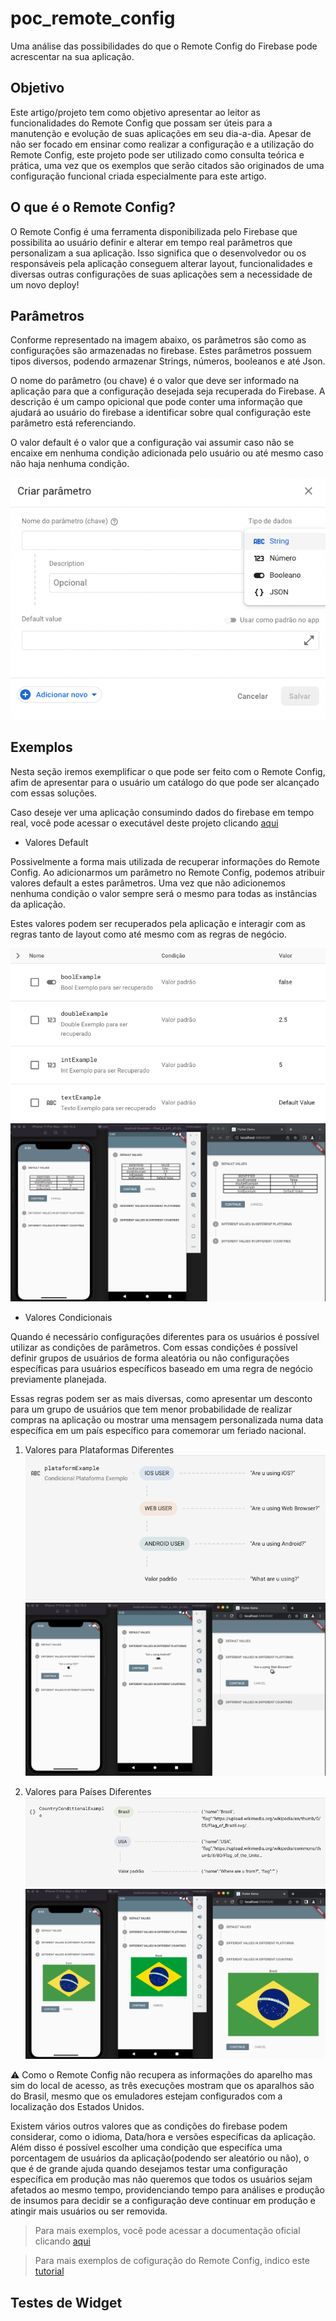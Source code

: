 # poc_remote_config

Uma análise das possibilidades do que o Remote Config do Firebase pode acrescentar na sua aplicação.

## Objetivo

Este artigo/projeto tem como objetivo apresentar ao leitor as funcionalidades do Remote Config que possam ser úteis para a manutenção e evolução de suas aplicações em seu dia-a-dia. Apesar de não ser focado em ensinar como realizar a configuração e a utilização do Remote Config, este projeto pode ser utilizado como consulta teórica e prática, uma vez que os exemplos que serão citados são originados de uma configuração funcional criada especialmente para este artigo.

## O que é o Remote Config?

O Remote Config é uma ferramenta disponibilizada pelo Firebase que possibilita ao usuário definir e alterar em tempo real parâmetros que personalizam a sua aplicação. Isso significa que o desenvolvedor ou os responsáveis pela aplicação conseguem alterar layout, funcionalidades e diversas outras configurações de suas aplicações sem a necessidade de um novo deploy!

## Parâmetros

Conforme representado na imagem abaixo, os parâmetros são como as configurações são armazenadas no firebase. Estes parâmetros possuem tipos diversos, podendo armazenar Strings, números, booleanos e até Json.

O nome do parâmetro (ou chave) é o valor que deve ser informado na aplicação para que a configuração desejada seja recuperada do Firebase.
A descrição é um campo opicional que pode conter uma informação que ajudará ao usuário do firebase a identificar sobre qual configuração este parâmetro está referenciando.

O valor default é o valor que a configuração vai assumir caso não se encaixe em nenhuma condição adicionada pelo usuário ou até mesmo caso não haja nenhuma condição.

![Parâmetros](assets/png/parameters.png)

## Exemplos

Nesta seção iremos exemplificar o que pode ser feito com o Remote Config, afim de apresentar para o usuário um catálogo do que pode ser alcançado com essas soluções.

Caso deseje ver uma aplicação consumindo dados do firebase em tempo real, você pode acessar o executável deste projeto clicando [aqui](https://remoteconfigpoc.netlify.app/#/)

- Valores Default

Possivelmente a forma mais utilizada de recuperar informações do Remote Config. Ao adicionarmos um parâmetro no Remote Config, podemos atribuir valores default a estes parâmetros. Uma vez que não adicionemos nenhuma condição o valor sempre será o mesmo para todas as instâncias da aplicação.

Estes valores podem ser recuperados pela aplicação e interagir com as regras tanto de layout como até mesmo com as regras de negócio.

![Default Values](assets/png/defaults.png)
![Example 01](assets/png/example01.png)

- Valores Condicionais

Quando é necessário configurações diferentes para os usuários é possível utilizar as condições de parâmetros. Com essas condições é possível definir grupos de usuários de forma aleatória ou não configurações específicas para usuários específicos baseado em uma regra de negócio previamente planejada.

Essas regras podem ser as mais diversas, como apresentar um desconto para um grupo de usuários que tem menor probabilidade de realizar compras na aplicação ou mostrar uma mensagem personalizada numa data específica em um país específico para comemorar um feriado nacional.

1. Valores para Plataformas Diferentes
![Plataform Values](assets/png/platforms.png)
![Example 02](assets/png/example02.png)

2. Valores para Países Diferentes
![Country Values](assets/png/countries.png)
![Example 03](assets/png/example03.png)

:warning: Como o Remote Config não recupera as informações do aparelho mas sim do local de acesso, as três execuções mostram que os aparalhos são do Brasil, mesmo que os emuladores estejam configurados com a localização dos Estados Unidos.

Existem vários outros valores que as condições do firebase podem considerar, como o idioma, Data/hora e versões específicas da aplicação. Além disso é possível escolher uma condição que especifíca uma porcentagem de usuários da aplicação(podendo ser aleatório ou não), o que é de grande ajuda quando desejamos testar uma configuração específica em produção mas não queremos que todos os usuários sejam afetados ao mesmo tempo, providenciando tempo para análises e produção de insumos para decidir se a configuração deve continuar em produção e atingir mais usuários ou ser removida.

>Para mais exemplos, você pode acessar a documentação oficial clicando [aqui](https://firebase.google.com/docs/remote-config/parameters?hl=pt-br)

>Para mais exemplos de cofiguração do Remote Config, indico este [tutorial](https://www.youtube.com/watch?v=YqSS2mCIR8c&t=627s)

## Testes de Widget

